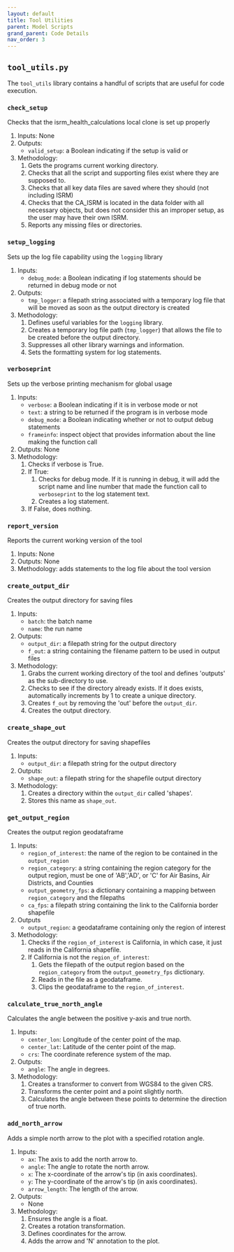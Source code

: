 ```yaml
---
layout: default
title: Tool Utilities
parent: Model Scripts
grand_parent: Code Details
nav_order: 3
---
```


## `tool_utils.py` 
The `tool_utils` library contains a handful of scripts that are useful for code execution.

### `check_setup`
Checks that the isrm_health_calculations local clone is set up properly
1. Inputs: None
2. Outputs:
   * `valid_setup`: a Boolean indicating if the setup is valid or 
3. Methodology:
   1. Gets the programs current working directory.
   2. Checks that all the script and supporting files exist where they are supposed to.
   3. Checks that all key data files are saved where they should (not including ISRM)
   4. Checks that the CA_ISRM is located in the data folder with all necessary objects, but does not consider this an improper setup, as the user may have their own ISRM.
   5. Reports any missing files or directories.

### `setup_logging`
Sets up the log file capability using the `logging` library
1. Inputs:
   * `debug_mode`: a Boolean indicating if log statements should be returned in debug mode or not
2. Outputs:
   * `tmp_logger`: a filepath string associated with a temporary log file that will be moved as soon as the output directory is created
3. Methodology:
   1. Defines useful variables for the `logging` library.
   2. Creates a temporary log file path (`tmp_logger`) that allows the file to be created before the output directory.
   3. Suppresses all other library warnings and information.
   4. Sets the formatting system for log statements.

### `verboseprint`
Sets up the verbose printing mechanism for global usage
1. Inputs:
   * `verbose`: a Boolean indicating if it is in verbose mode or not
   * `text`: a string to be returned if the program is in verbose mode
   * `debug_mode`: a Boolean indicating whether or not to output debug statements
   * `frameinfo`: inspect object that provides information about the line making the function call
2. Outputs: None
3. Methodology:
   1. Checks if verbose is True.
   2. If True:
      1. Checks for debug mode. If it is running in debug, it will add the script name and line number that made the function call to `verboseprint` to the log statement text.
      2. Creates a log statement.
   3. If False, does nothing. 

### `report_version` 
Reports the current working version of the tool
1. Inputs: None
2. Outputs: None
3. Methodology: adds statements to the log file about the tool version

### `create_output_dir`
Creates the output directory for saving files
1. Inputs:
   * `batch`: the batch name 
   * `name`: the run name
2. Outputs:
   * `output_dir`: a filepath string for the output directory
   * `f_out`: a string containing the filename pattern to be used in output files
3. Methodology:
   1. Grabs the current working directory of the tool and defines 'outputs' as the sub-directory to use.
   2. Checks to see if the directory already exists. If it does exists, automatically increments by 1 to create a unique directory.
   3. Creates `f_out` by removing the 'out' before the `output_dir`.
   4. Creates the output directory.

### `create_shape_out`
Creates the output directory for saving shapefiles
1. Inputs:
   * `output_dir`: a filepath string for the output directory
2. Outputs:
   * `shape_out`: a filepath string for the shapefile output directory
3. Methodology:
   1. Creates a directory within the `output_dir` called 'shapes'.
   2. Stores this name as `shape_out`.

### `get_output_region`
Creates the output region geodataframe
1. Inputs:
   * `region_of_interest`:  the name of the region to be contained in the `output_region`
   * `region_category`: a string containing the region category for the output region, must be one of 'AB','AD', or 'C' for Air Basins, Air Districts, and Counties
   * `output_geometry_fps`: a dictionary containing a mapping between `region_category` and the filepaths
   * `ca_fps`: a filepath string containing the link to the California border shapefile
2. Outputs
   * `output_region`: a geodataframe containing only the region of interest
3. Methodology:
   1. Checks if the `region_of_interest` is California, in which case, it just reads in the California shapefile.
   2. If California is not the `region_of_interest`:
      1. Gets the filepath of the output region based on the `region_category` from the `output_geometry_fps` dictionary.
      2. Reads in the file as a geodataframe.
      3. Clips the geodataframe to the `region_of_interest`.

### `calculate_true_north_angle`
Calculates the angle between the positive y-axis and true north.
1. Inputs:
   * `center_lon`: Longitude of the center point of the map.
   * `center_lat`: Latitude of the center point of the map.
   * `crs`: The coordinate reference system of the map.
2. Outputs:
   * `angle`: The angle in degrees.
3. Methodology:
   1. Creates a transformer to convert from WGS84 to the given CRS.
   2. Transforms the center point and a point slightly north.
   3. Calculates the angle between these points to determine the direction of true north.

### `add_north_arrow`
Adds a simple north arrow to the plot with a specified rotation angle.
1. Inputs:
   * `ax`: The axis to add the north arrow to.
   * `angle`: The angle to rotate the north arrow.
   * `x`: The x-coordinate of the arrow's tip (in axis coordinates).
   * `y`: The y-coordinate of the arrow's tip (in axis coordinates).
   * `arrow_length`: The length of the arrow.
2. Outputs:
   * None
3. Methodology:
   1. Ensures the angle is a float.
   2. Creates a rotation transformation.
   3. Defines coordinates for the arrow.
   4. Adds the arrow and 'N' annotation to the plot.
